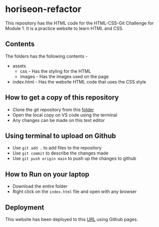 # horiseon-refactor

This repository has the HTML code for the HTML-CSS-Git Challenge for Module 1. It is a practice website to learn HTML and CSS.

## Contents
The folders has the following contents - 
* assets
    * css - Has the styling for the HTML
    * images - Has the images used on the page
* index.html - Has the website HTML code that uses the CSS style

## How to get a copy of this repository

* Clone the git repository from this [folder](https://github.com/the-Coding-Boot-Camp-at-UT/UTA-VIRT-FSF-PT-09-2022-U-LOLC)
* Open the local copy on VS code using the terminal
* Any changes can be made on this text editor

## Using terminal to upload on Github

* Use `git add .` to add files to the repository
* Use `git commit` to describe the changes made
* Use `git push origin main` to push up the changes to github

## How to Run on your laptop

* Download the entire folder
* Right click on the `index.html` file and open with any browser

## Deployment

This website has been deployed to this [URL](www.google.com) using Github pages.